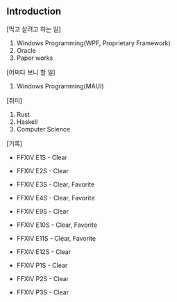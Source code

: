 ## Introduction
[먹고 살려고 하는 일]
1. Windows Programming(WPF, Proprietary Framework)
2. Oracle
3. Paper works

[어쩌다 보니 할 일]
1. Windows Programming(MAUI)

[취미]
1. Rust
2. Haskell
3. Computer Science

[기록]

- FFXIV E1S - Clear
- FFXIV E2S - Clear
- FFXIV E3S - Clear, Favorite
- FFXIV E4S - Clear, Favorite

- FFXIV E9S - Clear
- FFXIV E10S - Clear, Favorite
- FFXIV E11S - Clear, Favorite
- FFXIV E12S - Clear

- FFXIV P1S - Clear
- FFXIV P2S - Clear
- FFXIV P3S - Clear
